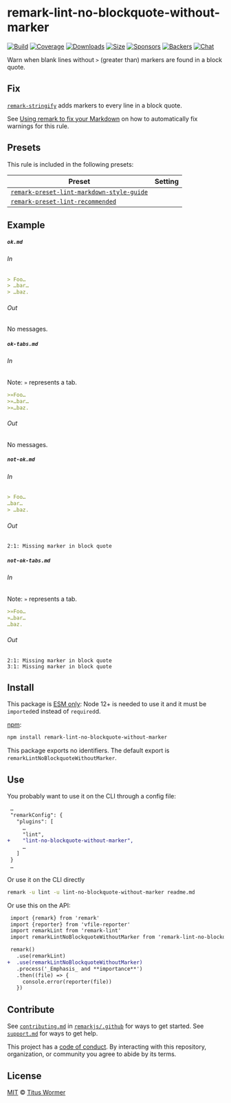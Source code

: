 <!--This file is generated-->

# remark-lint-no-blockquote-without-marker

[![Build][build-badge]][build]
[![Coverage][coverage-badge]][coverage]
[![Downloads][downloads-badge]][downloads]
[![Size][size-badge]][size]
[![Sponsors][sponsors-badge]][collective]
[![Backers][backers-badge]][collective]
[![Chat][chat-badge]][chat]

Warn when blank lines without `>` (greater than) markers are found in a
block quote.

## Fix

[`remark-stringify`](https://github.com/remarkjs/remark/tree/HEAD/packages/remark-stringify)
adds markers to every line in a block quote.

See [Using remark to fix your Markdown](https://github.com/remarkjs/remark-lint#using-remark-to-fix-your-markdown)
on how to automatically fix warnings for this rule.

## Presets

This rule is included in the following presets:

| Preset | Setting |
| - | - |
| [`remark-preset-lint-markdown-style-guide`](https://github.com/remarkjs/remark-lint/tree/main/packages/remark-preset-lint-markdown-style-guide) | |
| [`remark-preset-lint-recommended`](https://github.com/remarkjs/remark-lint/tree/main/packages/remark-preset-lint-recommended) | |

## Example

##### `ok.md`

###### In

```markdown
> Foo…
> …bar…
> …baz.
```

###### Out

No messages.

##### `ok-tabs.md`

###### In

Note: `»` represents a tab.

```markdown
>»Foo…
>»…bar…
>»…baz.
```

###### Out

No messages.

##### `not-ok.md`

###### In

```markdown
> Foo…
…bar…
> …baz.
```

###### Out

```text
2:1: Missing marker in block quote
```

##### `not-ok-tabs.md`

###### In

Note: `»` represents a tab.

```markdown
>»Foo…
»…bar…
…baz.
```

###### Out

```text
2:1: Missing marker in block quote
3:1: Missing marker in block quote
```

## Install

This package is [ESM only][esm]:
Node 12+ is needed to use it and it must be `imported`ed instead of `required`d.

[npm][]:

```sh
npm install remark-lint-no-blockquote-without-marker
```

This package exports no identifiers.
The default export is `remarkLintNoBlockquoteWithoutMarker`.

## Use

You probably want to use it on the CLI through a config file:

```diff
 …
 "remarkConfig": {
   "plugins": [
     …
     "lint",
+    "lint-no-blockquote-without-marker",
     …
   ]
 }
 …
```

Or use it on the CLI directly

```sh
remark -u lint -u lint-no-blockquote-without-marker readme.md
```

Or use this on the API:

```diff
 import {remark} from 'remark'
 import {reporter} from 'vfile-reporter'
 import remarkLint from 'remark-lint'
 import remarkLintNoBlockquoteWithoutMarker from 'remark-lint-no-blockquote-without-marker'

 remark()
   .use(remarkLint)
+  .use(remarkLintNoBlockquoteWithoutMarker)
   .process('_Emphasis_ and **importance**')
   .then((file) => {
     console.error(reporter(file))
   })
```

## Contribute

See [`contributing.md`][contributing] in [`remarkjs/.github`][health] for ways
to get started.
See [`support.md`][support] for ways to get help.

This project has a [code of conduct][coc].
By interacting with this repository, organization, or community you agree to
abide by its terms.

## License

[MIT][license] © [Titus Wormer][author]

[build-badge]: https://github.com/remarkjs/remark-lint/workflows/main/badge.svg

[build]: https://github.com/remarkjs/remark-lint/actions

[coverage-badge]: https://img.shields.io/codecov/c/github/remarkjs/remark-lint.svg

[coverage]: https://codecov.io/github/remarkjs/remark-lint

[downloads-badge]: https://img.shields.io/npm/dm/remark-lint-no-blockquote-without-marker.svg

[downloads]: https://www.npmjs.com/package/remark-lint-no-blockquote-without-marker

[size-badge]: https://img.shields.io/bundlephobia/minzip/remark-lint-no-blockquote-without-marker.svg

[size]: https://bundlephobia.com/result?p=remark-lint-no-blockquote-without-marker

[sponsors-badge]: https://opencollective.com/unified/sponsors/badge.svg

[backers-badge]: https://opencollective.com/unified/backers/badge.svg

[collective]: https://opencollective.com/unified

[chat-badge]: https://img.shields.io/badge/chat-discussions-success.svg

[chat]: https://github.com/remarkjs/remark/discussions

[esm]: https://gist.github.com/sindresorhus/a39789f98801d908bbc7ff3ecc99d99c

[npm]: https://docs.npmjs.com/cli/install

[health]: https://github.com/remarkjs/.github

[contributing]: https://github.com/remarkjs/.github/blob/HEAD/contributing.md

[support]: https://github.com/remarkjs/.github/blob/HEAD/support.md

[coc]: https://github.com/remarkjs/.github/blob/HEAD/code-of-conduct.md

[license]: https://github.com/remarkjs/remark-lint/blob/main/license

[author]: https://wooorm.com

